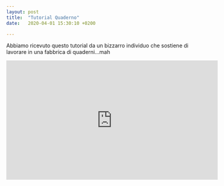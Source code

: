 ```yaml
---
layout: post
title:  "Tutorial Quaderno"
date:   2020-04-01 15:30:10 +0200

---
```


Abbiamo ricevuto questo tutorial da un bizzarro individuo che sostiene di lavorare in una fabbrica di quaderni...mah

<iframe width="560" height="315" src="https://www.youtube.com/embed/wWpHKmQG-lE" frameborder="0" allow="accelerometer; autoplay; encrypted-media; gyroscope; picture-in-picture" allowfullscreen></iframe>
